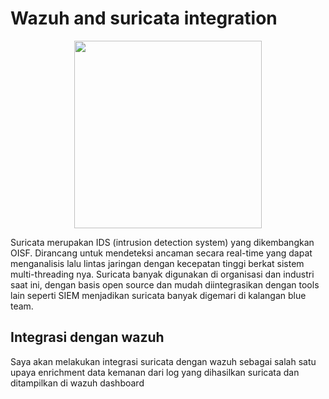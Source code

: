 # Wazuh and suricata integration

<p align="center">
  <img src="/assets/img/suricata.jpg" width="300">
</p>

Suricata merupakan IDS (intrusion detection system) yang dikembangkan OISF. Dirancang untuk mendeteksi ancaman secara real-time yang dapat menganalisis lalu lintas jaringan dengan kecepatan tinggi berkat sistem multi-threading nya. Suricata banyak digunakan di organisasi dan industri saat ini, dengan basis open source dan mudah diintegrasikan dengan tools lain seperti SIEM menjadikan suricata banyak digemari di kalangan blue team.

## Integrasi dengan wazuh

Saya akan melakukan integrasi suricata dengan wazuh sebagai salah satu upaya enrichment data kemanan dari log yang dihasilkan suricata dan ditampilkan di wazuh dashboard
